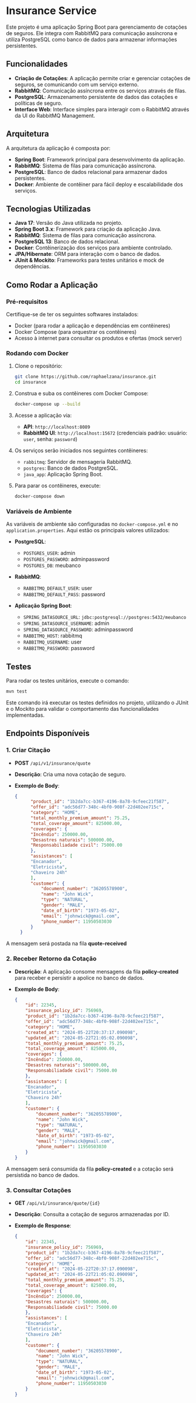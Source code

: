 # Insurance Service

Este projeto é uma aplicação Spring Boot para gerenciamento de cotações de seguros. Ele integra com RabbitMQ para comunicação assíncrona e utiliza PostgreSQL como banco de dados para armazenar informações persistentes.

## Funcionalidades

- **Criação de Cotações**: A aplicação permite criar e gerenciar cotações de seguros, se comunicando com um serviço externo.
- **RabbitMQ**: Comunicação assíncrona entre os serviços através de filas.
- **PostgreSQL**: Armazenamento persistente de dados das cotações e políticas de seguro.
- **Interface Web**: Interface simples para interagir com o RabbitMQ através da UI do RabbitMQ Management.

## Arquitetura

A arquitetura da aplicação é composta por:

- **Spring Boot**: Framework principal para desenvolvimento da aplicação.
- **RabbitMQ**: Sistema de filas para comunicação assíncrona.
- **PostgreSQL**: Banco de dados relacional para armazenar dados persistentes.
- **Docker**: Ambiente de contêiner para fácil deploy e escalabilidade dos serviços.

## Tecnologias Utilizadas

- **Java 17**: Versão do Java utilizada no projeto.
- **Spring Boot 3.x**: Framework para criação da aplicação Java.
- **RabbitMQ**: Sistema de filas para comunicação assíncrona.
- **PostgreSQL 13**: Banco de dados relacional.
- **Docker**: Contêinerização dos serviços para ambiente controlado.
- **JPA/Hibernate**: ORM para interação com o banco de dados.
- **JUnit & Mockito**: Frameworks para testes unitários e mock de dependências.

## Como Rodar a Aplicação

### Pré-requisitos

Certifique-se de ter os seguintes softwares instalados:

- Docker (para rodar a aplicação e dependências em contêineres)
- Docker Compose (para orquestrar os contêineres)
- Acesso à internet para consultar os produtos e ofertas (mock server)

### Rodando com Docker

1. Clone o repositório:

   ```bash
   git clone https://github.com/raphaelzana/insurance.git
   cd insurance
   ```

2. Construa e suba os contêineres com Docker Compose:

   ```bash
   docker-compose up --build
   ```

3. Acesse a aplicação via:

   - **API**: `http://localhost:8089`
   - **RabbitMQ UI**: `http://localhost:15672` (credenciais padrão: usuário: `user`, senha: `password`)

4. Os serviços serão iniciados nos seguintes contêineres:
   - `rabbitmq`: Servidor de mensageria RabbitMQ.
   - `postgres`: Banco de dados PostgreSQL.
   - `java_app`: Aplicação Spring Boot.

5. Para parar os contêineres, execute:

   ```bash
   docker-compose down
   ```

### Variáveis de Ambiente

As variáveis de ambiente são configuradas no `docker-compose.yml` e no `application.properties`. Aqui estão os principais valores utilizados:

- **PostgreSQL**:
  - `POSTGRES_USER`: admin
  - `POSTGRES_PASSWORD`: adminpassword
  - `POSTGRES_DB`: meubanco

- **RabbitMQ**:
  - `RABBITMQ_DEFAULT_USER`: user
  - `RABBITMQ_DEFAULT_PASS`: password

- **Aplicação Spring Boot**:
  - `SPRING_DATASOURCE_URL`: `jdbc:postgresql://postgres:5432/meubanco`
  - `SPRING_DATASOURCE_USERNAME`: admin
  - `SPRING_DATASOURCE_PASSWORD`: adminpassword
  - `RABBITMQ_HOST`: rabbitmq
  - `RABBITMQ_USERNAME`: user
  - `RABBITMQ_PASSWORD`: password

## Testes

Para rodar os testes unitários, execute o comando:

```bash
mvn test
```

Este comando irá executar os testes definidos no projeto, utilizando o JUnit e o Mockito para validar o comportamento das funcionalidades implementadas.

## Endpoints Disponíveis

### 1. Criar Citação

- **POST** `/api/v1/insurance/quote`
- **Descrição**: Cria uma nova cotação de seguro.
- **Exemplo de Body**:

  ```json
  {
        "product_id": "1b2da7cc-b367-4196-8a78-9cfeec21f587", 
        "offer_id": "adc56d77-348c-4bf0-908f-22d402ee715c", 
        "category": "HOME", 
        "total_monthly_premium_amount": 75.25, 
        "total_coverage_amount": 825000.00, 
        "coverages": { 
        "Incêndio": 250000.00, 
        "Desastres naturais": 500000.00, 
        "Responsabiliadade civil": 75000.00 
        }, 
        "assistances": [ 
        "Encanador", 
        "Eletricista", 
        "Chaveiro 24h" 
        ], 
        "customer": { 
            "document_number": "36205578900", 
            "name": "John Wick", 
            "type": "NATURAL", 
            "gender": "MALE", 
            "date_of_birth": "1973-05-02", 
            "email": "johnwick@gmail.com", 
            "phone_number": 11950503030 
        } 
    }
  ```


A mensagem será postada na fila **quote-received**


### 2. Receber Retorno da Cotação

- **Descrição**: A aplicação consome mensagens da fila **policy-created** para receber e persistir a apolice no banco de dados.
- **Exemplo de Body**:

    ```json
    {
        "id": 22345, 
        "insurance_policy_id": 756969, 
        "product_id": "1b2da7cc-b367-4196-8a78-9cfeec21f587", 
        "offer_id": "adc56d77-348c-4bf0-908f-22d402ee715c", 
        "category": "HOME", 
        "created_at": "2024-05-22T20:37:17.090098", 
        "updated_at": "2024-05-22T21:05:02.090098", 
        "total_monthly_premium_amount": 75.25, 
        "total_coverage_amount": 825000.00, 
        "coverages": { 
        "Incêndio": 250000.00, 
        "Desastres naturais": 500000.00, 
        "Responsabiliadade civil": 75000.00 
        }, 
        "assistances": [ 
        "Encanador", 
        "Eletricista", 
        "Chaveiro 24h" 
        ], 
        "customer": { 
            "document_number": "36205578900", 
            "name": "John Wick", 
            "type": "NATURAL", 
            "gender": "MALE", 
            "date_of_birth": "1973-05-02", 
            "email": "johnwick@gmail.com", 
            "phone_number": 11950503030 
        }
    } 
    ```

A mensagem será consumida da fila **policy-created** e a cotação será persistida no banco de dados.

### 3. Consultar Cotações

- **GET** `/api/v1/insurance/quote/{id}`
- **Descrição**: Consulta a cotação de seguros armazenadas por ID.
- **Exemplo de Response**:

    ```json
    {
        "id": 22345, 
        "insurance_policy_id": 756969, 
        "product_id": "1b2da7cc-b367-4196-8a78-9cfeec21f587", 
        "offer_id": "adc56d77-348c-4bf0-908f-22d402ee715c", 
        "category": "HOME", 
        "created_at": "2024-05-22T20:37:17.090098", 
        "updated_at": "2024-05-22T21:05:02.090098", 
        "total_monthly_premium_amount": 75.25, 
        "total_coverage_amount": 825000.00, 
        "coverages": { 
        "Incêndio": 250000.00, 
        "Desastres naturais": 500000.00, 
        "Responsabiliadade civil": 75000.00 
        }, 
        "assistances": [ 
        "Encanador", 
        "Eletricista", 
        "Chaveiro 24h" 
        ], 
        "customer": { 
            "document_number": "36205578900", 
            "name": "John Wick", 
            "type": "NATURAL", 
            "gender": "MALE", 
            "date_of_birth": "1973-05-02", 
            "email": "johnwick@gmail.com", 
            "phone_number": 11950503030 
        }
    }
    ```